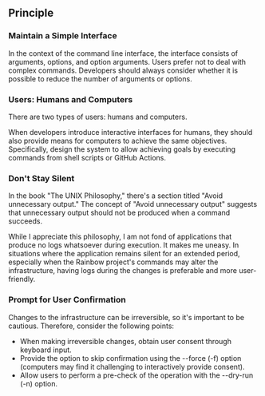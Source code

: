 ## Principle
### Maintain a Simple Interface
In the context of the command line interface, the interface consists of arguments, options, and option arguments. Users prefer not to deal with complex commands. Developers should always consider whether it is possible to reduce the number of arguments or options.  
  

### Users: Humans and Computers
There are two types of users: humans and computers.  

When developers introduce interactive interfaces for humans, they should also provide means for computers to achieve the same objectives. Specifically, design the system to allow achieving goals by executing commands from shell scripts or GitHub Actions.


### Don't Stay Silent
In the book "The UNIX Philosophy," there's a section titled "Avoid unnecessary output." The concept of "Avoid unnecessary output" suggests that unnecessary output should not be produced when a command succeeds. 
  
While I appreciate this philosophy, I am not fond of applications that produce no logs whatsoever during execution. It makes me uneasy. In situations where the application remains silent for an extended period, especially when the Rainbow project's commands may alter the infrastructure, having logs during the changes is preferable and more user-friendly.

### Prompt for User Confirmation
Changes to the infrastructure can be irreversible, so it's important to be cautious. Therefore, consider the following points:
  
- When making irreversible changes, obtain user consent through keyboard input.
- Provide the option to skip confirmation using the --force (-f) option (computers may find it challenging to interactively provide consent).
- Allow users to perform a pre-check of the operation with the --dry-run (-n) option.